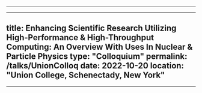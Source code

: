 -----------------------------------------------
---
title: Enhancing Scientific Research Utilizing High-Performance & High-Throughput Computing: An Overview With Uses In Nuclear & Particle Physics
type: "Colloquium"
permalink: /talks/UnionColloq
date: 2022-10-20
location: "Union College, Schenectady, New York"
---
-----------------------------------------------

